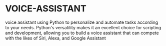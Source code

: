 # VOICE-ASSISTANT
voice assistant using Python to  personalize and automate tasks according to your  needs. Python's versatility makes it an excellent choice  for scripting and development, allowing you to build a  voice assistant that can compete with the likes of Siri,  Alexa, and Google Assistant
